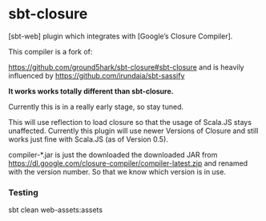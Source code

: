 sbt-closure
===========

[sbt-web] plugin which integrates with [Google’s Closure Compiler].

This compiler is a fork of:

https://github.com/ground5hark/sbt-closure#sbt-closure
and is heavily influenced by
https://github.com/irundaia/sbt-sassify

**It works works totally different than sbt-closure.**

Currently this is in a really early stage, so stay tuned.

This will use reflection to load closure so that the usage of Scala.JS stays unaffected.
Currently this plugin will use newer Versions of Closure and still works just fine with Scala.JS (as of Version 0.5).

compiler-*.jar is just the downloaded the downloaded JAR from https://dl.google.com/closure-compiler/compiler-latest.zip
and renamed with the version number. So that we know which version is in use.

### Testing

sbt clean web-assets:assets